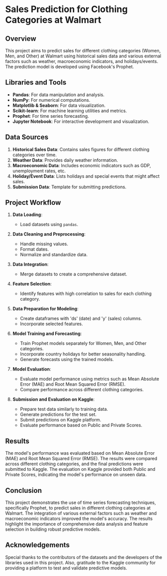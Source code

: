 # Sales Prediction for Clothing Categories at Walmart

## Overview

This project aims to predict sales for different clothing categories (Women, Men, and Other) at Walmart using historical sales data and various external factors such as weather, macroeconomic indicators, and holidays/events. The prediction model is developed using Facebook's Prophet.

## Libraries and Tools

- **Pandas**: For data manipulation and analysis.
- **NumPy**: For numerical computations.
- **Matplotlib & Seaborn**: For data visualization.
- **Scikit-learn**: For machine learning utilities and metrics.
- **Prophet**: For time series forecasting.
- **Jupyter Notebook**: For interactive development and visualization.

## Data Sources

1. **Historical Sales Data**: Contains sales figures for different clothing categories over time.
2. **Weather Data**: Provides daily weather information.
3. **Macroeconomic Data**: Includes economic indicators such as GDP, unemployment rates, etc.
4. **Holiday/Event Data**: Lists holidays and special events that might affect sales.
5. **Submission Data**: Template for submitting predictions.

## Project Workflow

1. **Data Loading**: 
    - Load datasets using `pandas`.

2. **Data Cleaning and Preprocessing**: 
    - Handle missing values.
    - Format dates.
    - Normalize and standardize data.

3. **Data Integration**: 
    - Merge datasets to create a comprehensive dataset.

4. **Feature Selection**: 
    - Identify features with high correlation to sales for each clothing category.

5. **Data Preparation for Modeling**: 
    - Create dataframes with 'ds' (date) and 'y' (sales) columns.
    - Incorporate selected features.

6. **Model Training and Forecasting**: 
    - Train Prophet models separately for Women, Men, and Other categories.
    - Incorporate country holidays for better seasonality handling.
    - Generate forecasts using the trained models.

7. **Model Evaluation**: 
    - Evaluate model performance using metrics such as Mean Absolute Error (MAE) and Root Mean Squared Error (RMSE).
    - Compare performance across different clothing categories.

8. **Submission and Evaluation on Kaggle**: 
    - Prepare test data similarly to training data.
    - Generate predictions for the test set.
    - Submit predictions on Kaggle platform.
    - Evaluate performance based on Public and Private Scores.

## Results

The model's performance was evaluated based on Mean Absolute Error (MAE) and Root Mean Squared Error (RMSE). The results were compared across different clothing categories, and the final predictions were submitted to Kaggle. The evaluation on Kaggle provided both Public and Private Scores, indicating the model's performance on unseen data.

## Conclusion

This project demonstrates the use of time series forecasting techniques, specifically Prophet, to predict sales in different clothing categories at Walmart. The integration of various external factors such as weather and macroeconomic indicators improved the model's accuracy. The results highlight the importance of comprehensive data analysis and feature selection in building robust predictive models.

## Acknowledgements

Special thanks to the contributors of the datasets and the developers of the libraries used in this project. Also, gratitude to the Kaggle community for providing a platform to test and validate predictive models.
